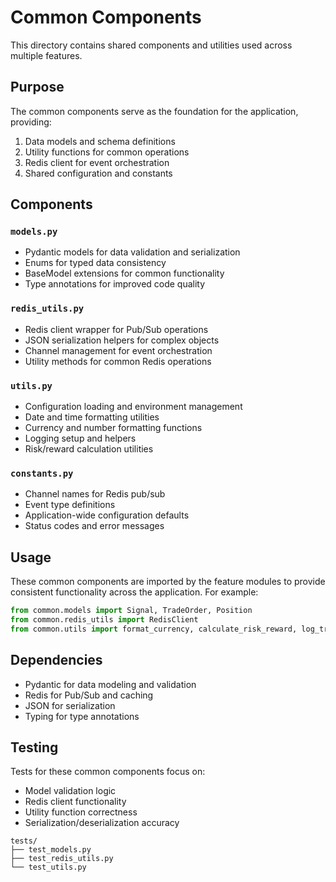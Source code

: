 # Common Components

This directory contains shared components and utilities used across multiple features.

## Purpose

The common components serve as the foundation for the application, providing:

1. Data models and schema definitions
2. Utility functions for common operations
3. Redis client for event orchestration
4. Shared configuration and constants

## Components

### `models.py`

- Pydantic models for data validation and serialization
- Enums for typed data consistency
- BaseModel extensions for common functionality
- Type annotations for improved code quality

### `redis_utils.py`

- Redis client wrapper for Pub/Sub operations
- JSON serialization helpers for complex objects
- Channel management for event orchestration
- Utility methods for common Redis operations

### `utils.py`

- Configuration loading and environment management
- Date and time formatting utilities
- Currency and number formatting functions
- Logging setup and helpers
- Risk/reward calculation utilities

### `constants.py`

- Channel names for Redis pub/sub
- Event type definitions
- Application-wide configuration defaults
- Status codes and error messages

## Usage

These common components are imported by the feature modules to provide consistent functionality across the application. For example:

```python
from common.models import Signal, TradeOrder, Position
from common.redis_utils import RedisClient
from common.utils import format_currency, calculate_risk_reward, log_trade_execution
```

## Dependencies

- Pydantic for data modeling and validation
- Redis for Pub/Sub and caching
- JSON for serialization
- Typing for type annotations

## Testing

Tests for these common components focus on:
- Model validation logic
- Redis client functionality
- Utility function correctness
- Serialization/deserialization accuracy

```
tests/
├── test_models.py
├── test_redis_utils.py
└── test_utils.py
```